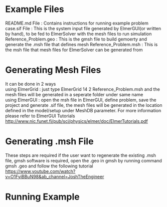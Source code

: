# Example Files
README.md File          : Contains instructions for running example problem
case.sif File           : This is the system input file generated by ElmerGUI(or written by hand), to be fed to ElmerSolver with the mesh files to run simulation
Reference_Problem.geo   : This is the gmsh file to build gemoerty and generate the .msh file that defines mesh
Reference_Problem.msh   : This is the msh file that mesh files for ElmerSolver can be generated from

# Generating Mesh Files
It can be done in 2 ways\
using ElmerGrid : just type ElmerGrid 14 2 Reference_Problem.msh and the mesh files will be generated in a seperate folder under same name\
using ElmerGUI  : open the msh file in ElmerGUI, define problem, save the project and generate .sif file, the mesh files will be generated in the location defined
                  in the model/setup under MeshDB parameter. For more information please refer to ElmerGUI Tutorials \
                  http://www.nic.funet.fi/pub/sci/physics/elmer/doc/ElmerTutorials.pdf

# Generating .msh File
These steps are required if the user want to regenerate the existing .msh file, gmsh software is required, open the .geo in gmsh by running command
gmsh <FileName>.geo and follow the following tutorial https://www.youtube.com/watch?v=O1FyiBBuN98&ab_channel=JoshTheEngineer

# Running Example

